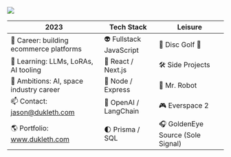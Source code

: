 [<img src="https://res.cloudinary.com/drwk6hccn/image/upload/c_crop,w_0.67,x_0.2,h_0.3,y_0.32/me/logos/json-x_y6cqi3.png" target="_blank">](https://www.dukleth.com)

| 2023 | Tech Stack | Leisure |
| ----------- | ---------- | ---------- |
| 💼 Career: building ecommerce platforms | 👽 Fullstack JavaScript | 🥏 Disc Golf 🐶 |
| 🌱 Learning: LLMs, LoRAs, AI tooling | 🚀 React / Next.js | 🛠️ Side Projects |
| 🔭 Ambitions: AI, space industry career | 📡 Node / Express | 🤖 Mr. Robot |
| 📫 Contact: jason@dukleth.com | 🌌 OpenAI / LangChain | 🎮 Everspace 2 |
| 🌎 Portfolio: www.dukleth.com | 🌓 Prisma / SQL | 🎧 GoldenEye Source (Sole Signal) |
